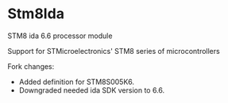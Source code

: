 # Stm8Ida
STM8 ida 6.6 processor module

Support for STMicroelectronics' STM8 series of microcontrollers

Fork changes:
- Added definition for STM8S005K6.
- Downgraded needed ida SDK version to 6.6.
